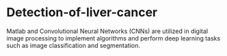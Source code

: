 # Detection-of-liver-cancer

Matlab and Convolutional Neural Networks (CNNs) are utilized in digital image processing to implement algorithms and perform deep learning tasks such as image classification and segmentation.
